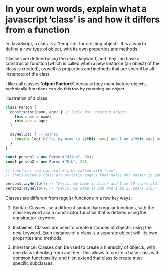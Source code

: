 # In your own words, explain what a javascript ‘class’ is and how it differs from a function

In JavaScript, a class is a 'template' for creating objects. It is a way to define a new type of object, with its own properties and methods.

Classes are defined using the `class` keyword, and they can have a constructor function (which is called when a new instance (an object) of the class is created), as well as properties and methods that are shared by all instances of the class.

I like call classes **'object Factorie'** because they manufacture objects, technically functions can do this too by returning an object

illustration of a class

```javascript
class Person {
  constructor(name, age) { // logic for creating object
    this.name = name;
    this.age = age;
  }

  sayHello() { // method
    console.log(`Hello, my name is ${this.name} and I am ${this.age} years old.`);
  }
}

const person1 = new Person("Alice", 30);
const person2 = new Person("Bob", 25);

// functions too can acutally be called with "new"
// thats becasue class are syntatic sugars that makes OOP easier in javascript

person1.sayHello(); // "Hello, my name is Alice and I am 30 years old."
person2.sayHello(); // "Hello, my name is Bob and I am 25 years old."

```

Classes are different from regular functions in a few key ways:

1. Syntax: Classes use a different syntax than regular functions, with the class keyword and a constructor function that is defined using the constructor keyword.

2. Instances: Classes are used to create instances of objects, using the new keyword. Each instance of a class is a separate object with its own properties and methods.

3. Inheritance: Classes can be used to create a hierarchy of objects, with one class inheriting from another. This allows to create a base class with common functionality, and then extend that class to create more specific subclasses.